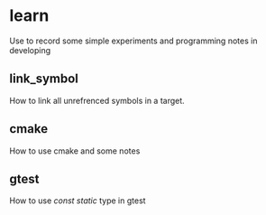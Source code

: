 # learn
Use to record some simple experiments and programming notes in developing

## link_symbol

How to link all unrefrenced symbols in a target.

## cmake

How to use cmake and some notes

## gtest

How to use *const static* type in gtest 
